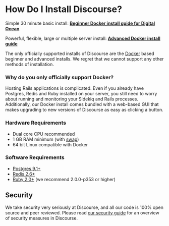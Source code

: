 # How Do I Install Discourse?

Simple 30 minute basic install:
[**Beginner Docker install guide for Digital Ocean**][do]

Powerful, flexible, large or multiple server install:
[**Advanced Docker install guide**][docker]

The only officially supported installs of Discourse are the [Docker](https://www.docker.io/) based beginner and advanced installs. We regret that we cannot support any other methods of installation.

### Why do you only officially support Docker?

Hosting Rails applications is complicated. Even if you already have Postgres, Redis and Ruby installed on your server, you still need to worry about running and monitoring your Sidekiq and Rails processes. Additionally, our Docker install comes bundled with a web-based GUI that makes upgrading to new versions of Discourse as easy as clicking a button.

### Hardware Requirements

- Dual core CPU recommended
- 1 GB RAM minimum (with [swap][swap])
- 64 bit Linux compatible with Docker

### Software Requirements

- [Postgres 9.1+](http://www.postgresql.org/download/)
- [Redis 2.6+](http://redis.io/download)
- [Ruby 2.0+](http://www.ruby-lang.org/en/downloads/) (we recommend 2.0.0-p353 or higher)



## Security

We take security very seriously at Discourse, and all our code is 100% open source and peer reviewed. Please read [our security guide](https://github.com/discourse/discourse/blob/master/docs/SECURITY.md) for an overview of security measures in Discourse.

[do]: https://github.com/discourse/discourse/blob/master/docs/INSTALL-digital-ocean.md
[docker]: https://github.com/discourse/discourse_docker
[bitnami]: http://bitnami.com/stack/discourse
[cloud66]: https://github.com/discourse/discourse/blob/master/docs/INSTALL-cloud66.md
[heroku]: https://github.com/discourse/discourse/blob/master/docs/install-HEROKU.md
[ubuntu]: https://github.com/discourse/discourse/blob/master/docs/INSTALL-ubuntu.md
[swap]: https://meta.discourse.org/t/create-a-swapfile-for-your-linux-server/13880
